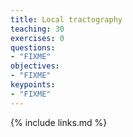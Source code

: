 ```yaml
---
title: Local tractography
teaching: 30
exercises: 0
questions:
- "FIXME"
objectives:
- "FIXME"
keypoints:
- "FIXME"
---
```


{% include links.md %}
